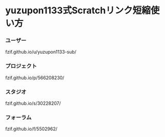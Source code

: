 # yuzupon1133式Scratchリンク短縮使い方

### ユーザー
fzif.github.io/u/yuzupon1133-sub/
### プロジェクト
fzif.github.io/p/566208230/
### スタジオ
fzif.github.io/s/30228207/
### フォーラム
fzif.github.io/f/5502962/

